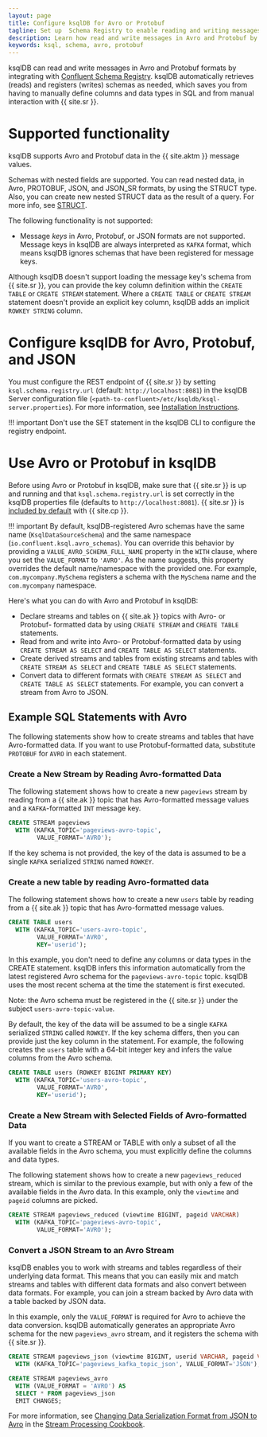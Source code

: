 ```yaml
---
layout: page
title: Configure ksqlDB for Avro or Protobuf
tagline: Set up  Schema Registry to enable reading and writing messages in Avro or Protobuf formats
description: Learn how read and write messages in Avro and Protobuf by integrating ksqlDB with Confluent Schema Registry
keywords: ksql, schema, avro, protobuf
---
```


ksqlDB can read and write messages in Avro and Protobuf formats by integrating with
[Confluent Schema Registry](https://docs.confluent.io/current/schema-registry/index.html).
ksqlDB automatically retrieves (reads) and registers (writes) schemas as
needed, which saves you from having to manually define columns
and data types in SQL and from manual interaction with {{ site.sr }}.

Supported functionality
=======================

ksqlDB supports Avro and Protobuf data in the {{ site.aktm }} message
values.

Schemas with nested fields are supported. You can read nested data,
in Avro, PROTOBUF, JSON, and JSON_SR formats, by using the STRUCT type. Also, you can
create new nested STRUCT data as the result of a query. For more info, see
[STRUCT](../../../developer-guide/syntax-reference.md#struct).

The following functionality is not supported:

-   Message *keys* in Avro, Protobuf, or JSON formats are not supported. Message
    keys in ksqlDB are always interpreted as `KAFKA` format, which means ksqlDB
    ignores schemas that have been registered for message keys.

Although ksqlDB doesn't support loading the message key's schema from {{ site.sr }},
you can provide the key column definition within the `CREATE TABLE` or `CREATE STREAM`
statement. Where a `CREATE TABLE` or `CREATE STREAM` statement doesn't provide an
explicit key column, ksqlDB adds an implicit `ROWKEY STRING` column.

Configure ksqlDB for Avro, Protobuf, and JSON
=============================================

You must configure the REST endpoint of {{ site.sr }} by setting
`ksql.schema.registry.url` (default: `http://localhost:8081`) in the
ksqlDB Server configuration file
(`<path-to-confluent>/etc/ksqldb/ksql-server.properties`). For more
information, see
[Installation Instructions](../installing.md#installation-instructions).

!!! important
      Don't use the SET statement in the ksqlDB CLI to configure the registry
      endpoint.

Use Avro or Protobuf in ksqlDB
==============================

Before using Avro or Protobuf in ksqlDB, make sure that {{ site.sr }} is up and
running and that `ksql.schema.registry.url` is set correctly in the ksqlDB
properties file (defaults to `http://localhost:8081`). {{ site.sr }} is
[included by
default](https://docs.confluent.io/current/quickstart/index.html) with
{{ site.cp }}.

!!! important
      By default, ksqlDB-registered Avro schemas have the same name
      (`KsqlDataSourceSchema`) and the same namespace
      (`io.confluent.ksql.avro_schemas`). You can override this behavior by
      providing a `VALUE_AVRO_SCHEMA_FULL_NAME` property in the `WITH` clause,
      where you set the `VALUE_FORMAT` to `'AVRO'`. As the name suggests, this
      property overrides the default name/namespace with the provided one.
      For example, `com.mycompany.MySchema` registers a schema with the
      `MySchema` name and the `com.mycompany` namespace.

Here's what you can do with Avro and Protobuf in ksqlDB:

-   Declare streams and tables on {{ site.ak }} topics with Avro- or Protobuf-
    formatted data by using `CREATE STREAM` and `CREATE TABLE` statements.
-   Read from and write into Avro- or Protobuf-formatted data by using
    `CREATE STREAM AS SELECT` and `CREATE TABLE AS SELECT` statements.
-   Create derived streams and tables from existing streams and tables
    with `CREATE STREAM AS SELECT` and `CREATE TABLE AS SELECT`
    statements.
-   Convert data to different formats with `CREATE STREAM AS SELECT` and
    `CREATE TABLE AS SELECT` statements. For example, you can convert a
    stream from Avro to JSON.

Example SQL Statements with Avro
--------------------------------

The following statements show how to create streams and tables that have 
Avro-formatted data. If you want to use Protobuf-formatted data, substitute
`PROTOBUF` for `AVRO` in each statement.

### Create a New Stream by Reading Avro-formatted Data

The following statement shows how to create a new `pageviews` stream by
reading from a {{ site.ak }} topic that has Avro-formatted message values and
a `KAFKA`-formatted `INT` message key.

```sql
CREATE STREAM pageviews
  WITH (KAFKA_TOPIC='pageviews-avro-topic',
        VALUE_FORMAT='AVRO');
```

If the key schema is not provided, the key of the data is assumed to be
a single `KAFKA` serialized `STRING` named `ROWKEY`.

### Create a new table by reading Avro-formatted data

The following statement shows how to create a new `users` table by
reading from a {{ site.ak }} topic that has Avro-formatted message values.

```sql
CREATE TABLE users
  WITH (KAFKA_TOPIC='users-avro-topic',
        VALUE_FORMAT='AVRO',
        KEY='userid');
```

In this example, you don't need to define any columns or data types in
the CREATE statement. ksqlDB infers this information automatically from
the latest registered Avro schema for the `pageviews-avro-topic` topic.
ksqlDB uses the most recent schema at the time the statement is first
executed.

Note: the Avro schema must be registered in the {{ site.sr }} under the
subject `users-avro-topic-value`.

By default, the key of the data will be assumed to be a single `KAFKA`
serialized `STRING` called `ROWKEY`. If the key schema differs, then you
can provide just the key column in the statement. For example, the following
creates the `users` table with a 64-bit integer key and infers the value
columns from the Avro schema.

```sql
CREATE TABLE users (ROWKEY BIGINT PRIMARY KEY)
  WITH (KAFKA_TOPIC='users-avro-topic',
        VALUE_FORMAT='AVRO',
        KEY='userid');
```


### Create a New Stream with Selected Fields of Avro-formatted Data

If you want to create a STREAM or TABLE with only a subset of all the
available fields in the Avro schema, you must explicitly define the
columns and data types.

The following statement shows how to create a new `pageviews_reduced`
stream, which is similar to the previous example, but with only a few of
the available fields in the Avro data. In this example, only the
`viewtime` and `pageid` columns are picked.

```sql
CREATE STREAM pageviews_reduced (viewtime BIGINT, pageid VARCHAR)
  WITH (KAFKA_TOPIC='pageviews-avro-topic',
        VALUE_FORMAT='AVRO');
```

### Convert a JSON Stream to an Avro Stream

ksqlDB enables you to work with streams and tables regardless of their
underlying data format. This means that you can easily mix and match
streams and tables with different data formats and also convert between
data formats. For example, you can join a stream backed by Avro data
with a table backed by JSON data.

In this example, only the `VALUE_FORMAT` is required for Avro to achieve
the data conversion. ksqlDB automatically generates an appropriate Avro
schema for the new `pageviews_avro` stream, and it registers the schema
with {{ site.sr }}.

```sql
CREATE STREAM pageviews_json (viewtime BIGINT, userid VARCHAR, pageid VARCHAR)
  WITH (KAFKA_TOPIC='pageviews_kafka_topic_json', VALUE_FORMAT='JSON');

CREATE STREAM pageviews_avro
  WITH (VALUE_FORMAT = 'AVRO') AS
  SELECT * FROM pageviews_json
  EMIT CHANGES;
```

For more information, see
[Changing Data Serialization Format from JSON to Avro](https://www.confluent.io/stream-processing-cookbook/ksql-recipes/changing-data-serialization-format-json-avro)
in the [Stream Processing Cookbook](https://www.confluent.io/product/ksql/stream-processing-cookbook).
